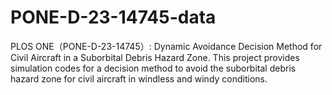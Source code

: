 # PONE-D-23-14745-data
PLOS ONE（PONE-D-23-14745）: Dynamic Avoidance Decision Method for Civil Aircraft in a Suborbital Debris Hazard Zone.
This project provides simulation codes for a decision method to avoid the suborbital debris hazard zone for civil aircraft in windless and windy conditions.
